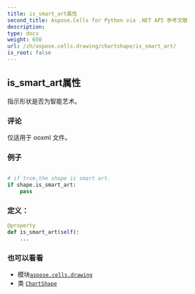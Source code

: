 ```yaml
---
title: is_smart_art属性
second_title: Aspose.Cells for Python via .NET API 参考文献
description:
type: docs
weight: 650
url: /zh/aspose.cells.drawing/chartshape/is_smart_art/
is_root: false
---
```

## is_smart_art属性

指示形状是否为智能艺术。

### 评论

仅适用于 ooxml 文件。

### 例子

```python

# if true,the shape is smart art.
if shape.is_smart_art:
    pass

```
### 定义：
```python
@property
def is_smart_art(self):
    ...
```

### 也可以看看
* 模块[`aspose.cells.drawing`](../../)
* 类 [`ChartShape`](/cells/python-net/zh/aspose.cells.drawing/chartshape)

